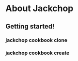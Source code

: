 # About Jackchop

## Getting started!
### jackchop cookbook clone
### jackchop cookbook create <name>
